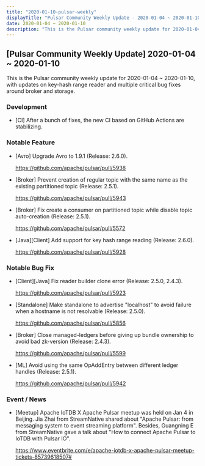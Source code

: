```yaml
---
title: "2020-01-10-pulsar-weekly"
displayTitle: "Pulsar Community Weekly Update - 2020-01-04 ~ 2020-01-10"
date: 2020-01-04 ~ 2020-01-10
description: "This is the Pulsar community weekly update for 2020-01-04 ~ 2020-01-10, with updates on key-hash range reader and multiple critical bug fixes around broker and storage"
---
```


## [Pulsar Community Weekly Update] 2020-01-04 ~ 2020-01-10

This is the Pulsar community weekly update for 2020-01-04 ~ 2020-01-10, with updates on key-hash range reader and multiple critical bug fixes around broker and storage.

### Development

- [CI] After a bunch of fixes, the new CI based on GitHub Actions are stabilizing.

### Notable Feature

- [Avro] Upgrade Avro to 1.9.1 (Release: 2.6.0).

    https://github.com/apache/pulsar/pull/5938
    
- [Broker] Prevent creation of regular topic with the same name as the existing partitioned topic (Release: 2.5.1).

    https://github.com/apache/pulsar/pull/5943
    
- [Broker] Fix create a consumer on partitioned topic while disable topic auto-creation (Release: 2.5.1).

    https://github.com/apache/pulsar/pull/5572
    
- [Java][Client] Add support for key hash range reading (Release: 2.6.0).

    https://github.com/apache/pulsar/pull/5928

### Notable Bug Fix

- [Client][Java] Fix reader builder clone error (Release: 2.5.0, 2.4.3).

    https://github.com/apache/pulsar/pull/5923

- [Standalone] Make standalone to advertise "localhost" to avoid failure when a hostname is not resolvable (Release: 2.5.0).

    https://github.com/apache/pulsar/pull/5856
    
- [Broker] Close managed-ledgers before giving up bundle ownership to avoid bad zk-version (Release: 2.4.3).

    https://github.com/apache/pulsar/pull/5599
    
- [ML] Avoid using the same OpAddEntry between different ledger handles (Release: 2.5.1).

    https://github.com/apache/pulsar/pull/5942

### Event / News

- [Meetup] Apache IoTDB X Apache Pulsar meetup was held on Jan 4 in Beijing. Jia Zhai from StreamNative shared about "Apache Pulsar: from messaging system to event streaming platform". Besides, Guangning E from StreamNative gave a talk about "How to connect Apache Pulsar to IoTDB with Pulsar IO".

    https://www.eventbrite.com/e/apache-iotdb-x-apache-pulsar-meetup-tickets-85739618507#

